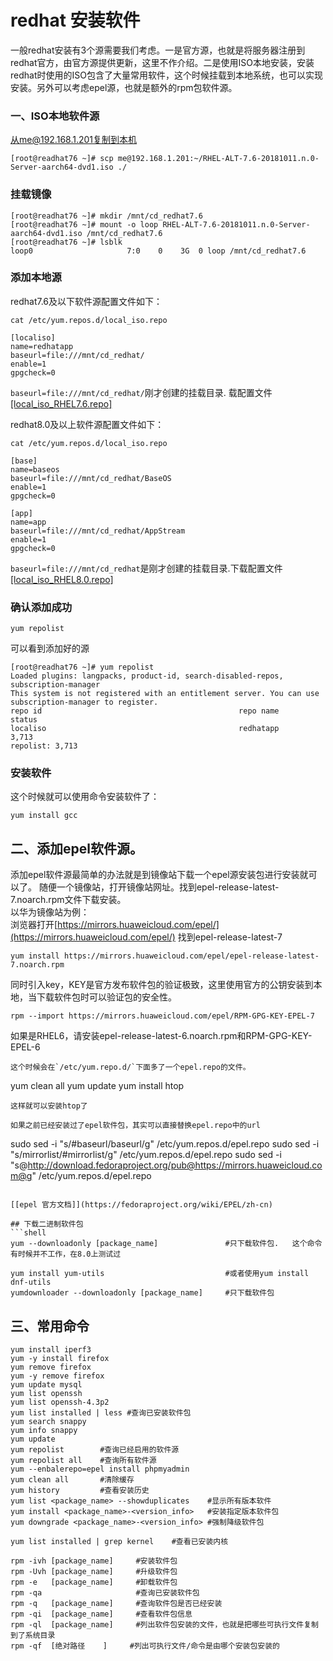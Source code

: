 redhat 安装软件
======================
一般redhat安装有3个源需要我们考虑。一是官方源，也就是将服务器注册到redhat官方，由官方源提供更新，这里不作介绍。二是使用ISO本地安装，安装redhat时使用的ISO包含了大量常用软件，这个时候挂载到本地系统，也可以实现安装。另外可以考虑epel源，也就是额外的rpm包软件源。


### 一、ISO本地软件源
从me@192.168.1.201复制到本机
```shell-session
[root@readhat76 ~]# scp me@192.168.1.201:~/RHEL-ALT-7.6-20181011.n.0-Server-aarch64-dvd1.iso ./
```
### 挂载镜像
```shell-session
[root@readhat76 ~]# mkdir /mnt/cd_redhat7.6
[root@readhat76 ~]# mount -o loop RHEL-ALT-7.6-20181011.n.0-Server-aarch64-dvd1.iso /mnt/cd_redhat7.6
[root@readhat76 ~]# lsblk
loop0                     7:0    0    3G  0 loop /mnt/cd_redhat7.6
```
### 添加本地源

redhat7.6及以下软件源配置文件如下：
```shell
cat /etc/yum.repos.d/local_iso.repo
```
```config
[localiso]
name=redhatapp
baseurl=file:///mnt/cd_redhat/
enable=1
gpgcheck=0
```
`baseurl=file:///mnt/cd_redhat/`刚才创建的挂载目录. 载配置文件[[local_iso_RHEL7.6.repo]](resources/local_iso_RHEL7.6.repo)


redhat8.0及以上软件源配置文件如下：
```shell
cat /etc/yum.repos.d/local_iso.repo
```
```config
[base]
name=baseos
baseurl=file:///mnt/cd_redhat/BaseOS
enable=1
gpgcheck=0

[app]
name=app
baseurl=file:///mnt/cd_redhat/AppStream
enable=1
gpgcheck=0
```
`baseurl=file:///mnt/cd_redhat`是刚才创建的挂载目录.下载配置文件[[local_iso_RHEL8.0.repo]](resources/local_iso_RHEL7.6.repo)

### 确认添加成功
```shell-session
yum repolist
```
可以看到添加好的源
```shell-session
[root@readhat76 ~]# yum repolist
Loaded plugins: langpacks, product-id, search-disabled-repos, subscription-manager
This system is not registered with an entitlement server. You can use subscription-manager to register.
repo id                                            repo name                                            status
localiso                                           redhatapp                                            3,713
repolist: 3,713
```

### 安装软件
这个时候就可以使用命令安装软件了：
```shell-session
yum install gcc
```
## 二、添加epel软件源。
添加epel软件源最简单的办法就是到镜像站下载一个epel源安装包进行安装就可以了。 随便一个镜像站，打开镜像站网址。找到epel-release-latest-7.noarch.rpm文件下载安装。  
以华为镜像站为例：  
浏览器打开[https://mirrors.huaweicloud.com/epel/](https://mirrors.huaweicloud.com/epel/) 找到epel-release-latest-7
```
yum install https://mirrors.huaweicloud.com/epel/epel-release-latest-7.noarch.rpm
```
同时引入key，KEY是官方发布软件包的验证极致，这里使用官方的公钥安装到本地，当下载软件包时可以验证包的安全性。
```
rpm --import https://mirrors.huaweicloud.com/epel/RPM-GPG-KEY-EPEL-7
```
如果是RHEL6，请安装epel-release-latest-6.noarch.rpm和RPM-GPG-KEY-EPEL-6

```
这个时候会在`/etc/yum.repo.d/`下面多了一个epel.repo的文件。
```
yum clean all
yum update
yum install htop
```
这样就可以安装htop了

如果之前已经安装过了epel软件包，其实可以直接替换epel.repo中的url
```
sudo sed -i "s/#baseurl/baseurl/g" /etc/yum.repos.d/epel.repo
sudo sed -i "s/mirrorlist/#mirrorlist/g" /etc/yum.repos.d/epel.repo
sudo sed -i "s@http://download.fedoraproject.org/pub@https://mirrors.huaweicloud.com@g" /etc/yum.repos.d/epel.repo
```

[[epel 官方文档]](https://fedoraproject.org/wiki/EPEL/zh-cn)

## 下载二进制软件包
```shell
yum --downloadonly [package_name]               #只下载软件包.   这个命令有时候并不工作，在8.0上测试过

yum install yum-utils                           #或者使用yum install dnf-utils
yumdownloader --downloadonly [package_name]     #只下载软件包
```


## 三、常用命令
```shell
yum install iperf3
yum -y install firefox
yum remove firefox
yum -y remove firefox
yum update mysql
yum list openssh
yum list openssh-4.3p2
yum list installed | less #查询已安装软件包
yum search snappy
yum info snappy
yum update
yum repolist        #查询已经启用的软件源
yum repolist all    #查询所有软件源
yum --enbalerepo=epel install phpmyadmin
yum clean all       #清除缓存
yum history         #查看安装历史
yum list <package_name> --showduplicates    #显示所有版本软件
yum install <package_name>-<version_info>   #安装指定版本软件包
yum downgrade <package_name>-<version_info> #强制降级软件包

yum list installed | grep kernel	#查看已安装内核

rpm -ivh [package_name]     #安装软件包
rpm -Uvh [package_name]     #升级软件包
rpm -e   [package_name]     #卸载软件包
rpm -qa                     #查询已安装软件包
rpm -q   [package_name]     #查询软件包是否已经安装
rpm -qi  [package_name]     #查看软件包信息
rpm -ql  [package_name]     #列出软件包安装的文件，也就是把哪些可执行文件复制到了系统目录
rpm -qf  [绝对路径    ]     #列出可执行文件/命令是由哪个安装包安装的
```

